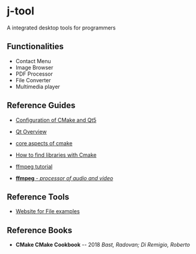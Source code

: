 # j-tool
A integrated desktop tools for programmers

## Functionalities
- Contact Menu
- Image Browser
- PDF Processor
- File Converter
- Multimedia player

## Reference Guides
- [Configuration of CMake and Qt5](https://zhuanlan.zhihu.com/p/34667993)

- [Qt Overview](https://doc.qt.io/qt-5/overviews-main.html)

- [core aspects of cmake](https://medium.com/@ilja.kosynkin/android-cmake-and-ffmpeg-part-one-cmake-in-android-cookbook-b9f27f9937b)

- [How to find libraries with Cmake](https://gitlab.kitware.com/cmake/community/-/wikis/doc/tutorials/How-To-Find-Libraries)

- [ffmpeg tutorial](http://dranger.com/ffmpeg/tutorial01.html)

- [**ffmpeg** - *processor of audio and video*](https://ffmpeg.org/)

## Reference Tools
- [Website for File examples](https://file-examples.com/)

## Reference Books
- **CMake CMake Cookbook** -- 2018 *Bast, Radovan; Di Remigio, Roberto*
